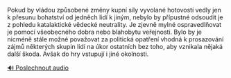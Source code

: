 
Pokud by vládou způsobené změny kupní síly vyvolané hotovostí vedly jen k přesunu bohatství od jedněch lidí k jiným, nebylo by přípustné odsoudit je z pohledu katalaktické vědecké neutrality. Je zjevně mylné ospravedlňovat je pomocí všeobecného dobra nebo blahobytu veřejnosti. Bylo by je nicméně stále možné považovat za politická opatření vhodná k prosazování zájmů některých skupin lidí na úkor ostatních bez toho, aby vznikala nějaká další škoda. Avšak do hry vstupují i jiné okolnosti.

[🔊 Poslechnout audio](/data/7-paragraphs/audio/chapter_79/para_002-Pokud-by-vldou-zpsoben-zmny-kupn-sly-vyvolan.mp3)

